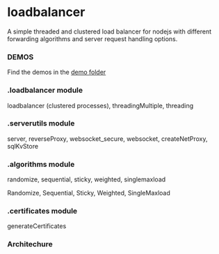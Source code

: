 # loadbalancer

A simple threaded and clustered load balancer for nodejs with different forwarding algorithms and server request handling options. 



### DEMOS

Find the demos in the [demo folder](https://github.com/ganeshkbhat/loadbalancer/tree/main/demos)



### .loadbalancer module

loadbalancer (clustered processes), threadingMultiple, threading

### .serverutils module

server, reverseProxy, websocket_secure, websocket, createNetProxy, sqlKvStore

### .algorithms module

randomize, sequential, sticky, weighted, singlemaxload

Randomize, Sequential, Sticky, Weighted, SingleMaxload

### .certificates module

generateCertificates

### Architechure



<!--

require("loadbalancer") => process cluster => child worker thread =>

-->
